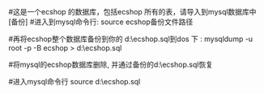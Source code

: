 #这是一个ecshop 的数据库，包括ecshop 所有的表，请导入到mysql数据库中[备份]
#进入到mysql命令行: source ecshop备份文件路径 

#再将ecshop整个数据库备份到你的 d:\\ecshop.sql到dos 下 : 
mysqldump -u root -p -B ecshop > d:\\ecshop.sql

#将mysql的ecshop数据库删除, 并通过备份的d:\\ecshop.sql恢复

#进入mysql命令行
source d:\\ecshop.sql